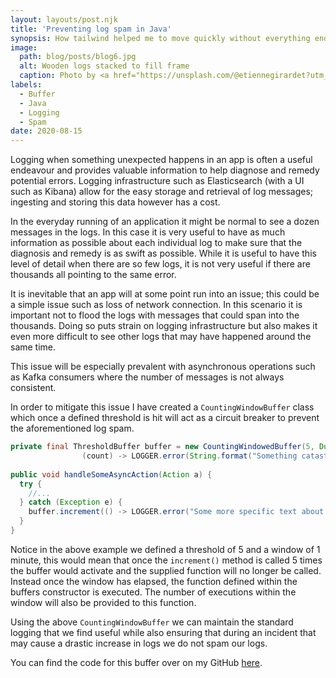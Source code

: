```yaml
---
layout: layouts/post.njk
title: 'Preventing log spam in Java'
synopsis: How tailwind helped me to move quickly without everything ending up a big mess
image: 
  path: blog/posts/blog6.jpg
  alt: Wooden logs stacked to fill frame
  caption: Photo by <a href="https://unsplash.com/@etiennegirardet?utm_source=unsplash&amp;utm_medium=referral&amp;utm_content=creditCopyText">Etienne Girardet</a> on <a href="https://unsplash.com/s/photos/logging?utm_source=unsplash&amp;utm_medium=referral&amp;utm_content=creditCopyText">Unsplash</a>
labels:
  - Buffer
  - Java
  - Logging
  - Spam
date: 2020-08-15
---
```


Logging when something unexpected happens in an app is often a useful endeavour and provides valuable information to help diagnose and remedy potential errors. Logging infrastructure such as Elasticsearch (with a UI such as Kibana) allow for the easy storage and retrieval of log messages; ingesting and storing this data however has a cost.

In the everyday running of an application it might be normal to see a dozen messages in the logs. In this case it is very useful to have as much information as possible about each individual log to make sure that the diagnosis and remedy is as swift as possible. While it is useful to have this level of detail when there are so few logs, it is not very useful if there are thousands all pointing to the same error.

It is inevitable that an app will at some point run into an issue; this could be a simple issue such as loss of network connection. In this scenario it is important not to flood the logs with messages that could span into the thousands. Doing so puts strain on logging infrastructure but also makes it even more difficult to see other logs that may have happened around the same time.

This issue will be especially prevalent with asynchronous operations such as Kafka consumers where the number of messages is not always consistent.

In order to mitigate this issue I have created a `CountingWindowBuffer` class which once a defined threshold is hit will act as a circuit breaker to prevent the aforementioned log spam.

```java
private final ThresholdBuffer buffer = new CountingWindowedBuffer(5, Duration.ofMinutes(1),
                (count) -> LOGGER.error(String.format("Something catastrophic has happened %d times... This is a disaster!!", count)));
                
public void handleSomeAsyncAction(Action a) {
  try {
    //...
  } catch (Exception e) {
    buffer.increment(() -> LOGGER.error("Some more specific text about this particular error + the original exception", e));
  }
}
```

Notice in the above example we defined a threshold of 5 and a window of 1 minute, this would mean that once the `increment()` method is called 5 times the buffer would activate and the supplied function will no longer be called. Instead once the window has elapsed, the function defined within the buffers constructor is executed. The number of executions within the window will also be provided to this function.

Using the above `CountingWindowBuffer` we can maintain the standard logging that we find useful while also ensuring that during an incident that may cause a drastic increase in logs we do not spam our logs.

You can find the code for this buffer over on my GitHub [here](https://github.com/JamesMcNee/CountingWindowedBuffer).
